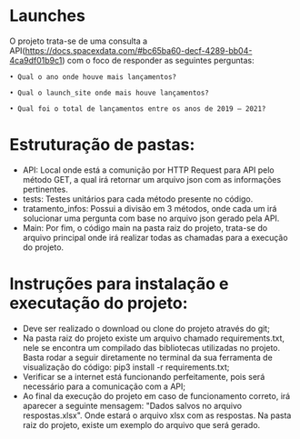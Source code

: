 # Launches

O projeto trata-se de uma consulta a API(https://docs.spacexdata.com/#bc65ba60-decf-4289-bb04-4ca9df01b9c1) com o foco de responder as seguintes perguntas:

    • Qual o ano onde houve mais lançamentos?

    • Qual o launch_site onde mais houve lançamentos?

    • Qual foi o total de lançamentos entre os anos de 2019 – 2021?
  
# Estruturação de pastas:

- API:
  Local onde está a comunição por HTTP Request para API pelo método GET, a qual irá retornar um arquivo json com as informações pertinentes.
- tests:
  Testes unitários para cada método presente no código.
- tratamento_infos:
  Possui a divisão em 3 métodos, onde cada um irá solucionar uma pergunta com base no arquivo json gerado pela API.
- Main:
  Por fim, o código main na pasta raiz do projeto, trata-se do arquivo principal onde irá realizar todas as chamadas para a execução do projeto.

# Instruções para instalação e executação do projeto:

- Deve ser realizado o download ou clone do projeto através do git;
- Na pasta raiz do projeto existe um arquivo chamado requirements.txt, nele se encontra um compilado das bibliotecas utilizadas no projeto. Basta rodar a seguir diretamente no terminal da sua ferramenta de visualização do código: pip3 install -r requirements.txt;
- Verificar se a internet está funcionando perfeitamente, pois será necessário para a comunicação com a API;
- Ao final da execução do projeto em caso de funcionamento correto, irá aparecer a seguinte mensagem: "Dados salvos no arquivo respostas.xlsx". Onde estará o arquivo xlsx com as respostas. Na pasta raiz do projeto, existe um exemplo do arquivo que será gerado.

